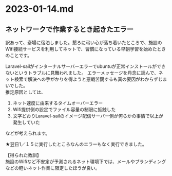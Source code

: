 # 2023-01-14.md

## ネットワークで作業するとき起きたエラー

訳あって、斎場に宿泊しました。懇ろに弔い心が落ち着いたところで、施設のWifi接続サービスを利用してネットで、習慣になっている早朝学習を始めたときのことです。

Laravel-sailがインターナルサーバーエラーでubuntuが正常インストールができないというトラブルに見舞われました。
エラーメッセージを丹念に読んで、ネット検索で解決への手がかりを得ようと悪戦苦闘するも真の要因がわからずじまいでした。    
推定原因としては、
1. ネット速度に由来するタイムオーバーエラー
2. Wifi提供側の設定でファイル容量の制限に抵触した
3. 文字どおりLaravel-sailのイメージ配信サーバー側が何らかの事情で以上が発生していた

などが考えられます。

★翌日1／１５に実行したところなんのエラーもなく実行できました。

【得られた教訓】  
施設のWifiなど不安定が予測されるネット環境下では、メールやブランディングなどの軽いネット作業に限定したほうが良い。
